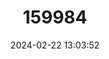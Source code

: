 ---
title: "159984"
category: "Iridana nigeriana"
draft: false
date: 2024-02-22 13:03:52
languages:
  English: ["Nigerian Sapphire Gem"]
---